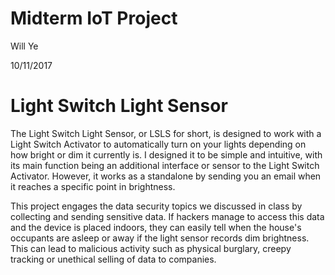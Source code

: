 # Midterm IoT Project

Will Ye

10/11/2017

# Light Switch Light Sensor

The Light Switch Light Sensor, or LSLS for short, is designed to work with a Light Switch Activator to automatically turn on your lights depending on how bright or dim it currently is. I designed it to be simple and intuitive, with its main function being an additional interface or sensor to the Light Switch Activator. However, it works as a standalone by sending you an email when it reaches a specific point in brightness.

This project engages the data security topics we discussed in class by collecting and sending sensitive data. If hackers manage to access this data and the device is placed indoors, they can easily tell when the house's occupants are asleep or away if the light sensor records dim brightness. This can lead to malicious activity such as physical burglary, creepy tracking or unethical selling of data to companies.

